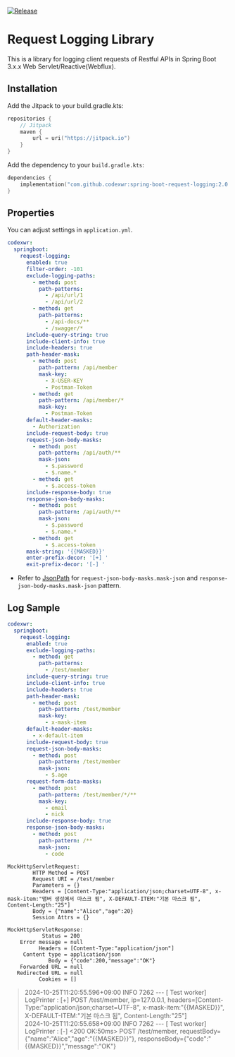 [![Release](https://jitpack.io/v/codexwr/spring-boot-request-logging.svg)](https://jitpack.io/#codexwr/spring-boot-request-logging)

# Request Logging Library

This is a library for logging client requests of Restful APIs in Spring Boot 3.x.x Web Servlet/Reactive(Webflux).

## Installation

Add the Jitpack to your build.gradle.kts:

```kotlin
repositories {
    // Jitpack
    maven {
        url = uri("https://jitpack.io")
    }
}
```

Add the dependency to your `build.gradle.kts`:

```kotlin
dependencies {
    implementation("com.github.codexwr:spring-boot-request-logging:2.0.1")
}
```

## Properties

You can adjust settings in `application.yml`.

```yaml
codexwr:
  springboot:
    request-logging:
      enabled: true
      filter-order: -101
      exclude-logging-paths:
        - method: post
          path-patterns:
            - /api/url/1
            - /api/url/2
        - method: get
          path-patterns:
            - /api-docs/**
            - /swagger/*
      include-query-string: true
      include-client-info: true
      include-headers: true
      path-header-mask:
        - method: post
          path-pattern: /api/member
          mask-key:
            - X-USER-KEY
            - Postman-Token
        - method: get
          path-pattern: /api/member/*
          mask-key:
            - Postman-Token
      default-header-masks:
        - Authorization
      include-request-body: true
      request-json-body-masks:
        - method: post
          path-pattern: /api/auth/**
          mask-json:
            - $.password
            - $.name.*
        - method: get
            - $.access-token
      include-response-body: true
      response-json-body-masks:
        - method: post
          path-pattern: /api/auth/**
          mask-json:
            - $.password
            - $.name.*
        - method: get
            - $.access-token
      mask-string: '{{MASKED}}'
      enter-prefix-decor: '[+] '
      exit-prefix-decor: '[-] '


```

- Refer to [JsonPath](https://github.com/json-path/JsonPath) for `request-json-body-masks.mask-json` and
  `response-json-body-masks.mask-json` pattern.

## Log Sample

```yaml
codexwr:
  springboot:
    request-logging:
      enabled: true
      exclude-logging-paths:
        - method: get
          path-patterns:
            - /test/member
      include-query-string: true
      include-client-info: true
      include-headers: true
      path-header-mask:
        - method: post
          path-pattern: /test/member
          mask-key:
            - x-mask-item
      default-header-masks:
        - x-default-item
      include-request-body: true
      request-json-body-masks:
        - method: post
          path-pattern: /test/member
          mask-json:
            - $.age
      request-form-data-masks:
        - method: post
          path-pattern: /test/member/*/**
          mask-key:
            - email
            - nick
      include-response-body: true
      response-json-body-masks:
        - method: post
          path-pattern: /**
          mask-json:
            - code
```

```http request
MockHttpServletRequest:
        HTTP Method = POST
        Request URI = /test/member
        Parameters = {}
        Headers = [Content-Type:"application/json;charset=UTF-8", x-mask-item:"맴버 생성에서 마스크 됨", X-DEFAULT-ITEM:"기본 마스크 됨", Content-Length:"25"]
        Body = {"name":"Alice","age":20}
        Session Attrs = {}

MockHttpServletResponse:
           Status = 200
    Error message = null
          Headers = [Content-Type:"application/json"]
     Content type = application/json
             Body = {"code":200,"message":"OK"}
    Forwarded URL = null
   Redirected URL = null
          Cookies = []
```

> 2024-10-25T11:20:55.596+09:00  INFO 7262 --- [    Test worker] LogPrinter                               : [+] POST /test/member, ip=127.0.0.1, headers=[Content-Type:"application/json;charset=UTF-8", x-mask-item:"{{MASKED}}", X-DEFAULT-ITEM:"기본 마스크 됨", Content-Length:"25"]  
> 2024-10-25T11:20:55.658+09:00  INFO 7262 --- [    Test worker] LogPrinter                               : [-] <200 OK:50ms> POST /test/member, requestBody={"name":"Alice","age":"{{MASKED}}"}, responseBody={"code":"{{MASKED}}","message":"OK"}
